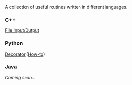 A collection of useful routines written in different languages.

### C++
[File Input/Output](https://github.com/y-lily/snippets/tree/master/cpp/file-io)

### Python
[Decorator](https://github.com/y-lily/snippets/blob/main/python/decorator.py) ([How-to](https://github.com/y-lily/snippets/blob/main/python/decorator-usage.md))

### Java
*Coming soon...*
